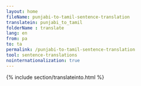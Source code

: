 ```yaml
---
layout: home
fileName: punjabi-to-tamil-sentence-translation
translatein: punjabi_to_tamil
folderName : translate
lang: en
from: pa
to: ta
permalink: /punjabi-to-tamil-sentence-translation
tool: sentence-translations
nointernationalization: true
---
```

{% include section/translateinto.html %}
